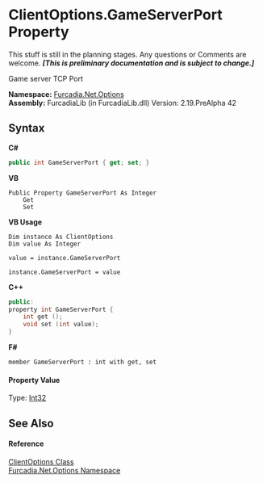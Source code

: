 # ClientOptions.GameServerPort Property 
This stuff is still in the planning stages. Any questions or Comments are welcome. _**\[This is preliminary documentation and is subject to change.\]**_

Game server TCP Port

**Namespace:**&nbsp;<a href="N_Furcadia_Net_Options">Furcadia.Net.Options</a><br />**Assembly:**&nbsp;FurcadiaLib (in FurcadiaLib.dll) Version: 2.19.PreAlpha 42

## Syntax

**C#**<br />
``` C#
public int GameServerPort { get; set; }
```

**VB**<br />
``` VB
Public Property GameServerPort As Integer
	Get
	Set
```

**VB Usage**<br />
``` VB Usage
Dim instance As ClientOptions
Dim value As Integer

value = instance.GameServerPort

instance.GameServerPort = value
```

**C++**<br />
``` C++
public:
property int GameServerPort {
	int get ();
	void set (int value);
}
```

**F#**<br />
``` F#
member GameServerPort : int with get, set

```


#### Property Value
Type: <a href="http://msdn2.microsoft.com/en-us/library/td2s409d" target="_blank">Int32</a>

## See Also


#### Reference
<a href="T_Furcadia_Net_Options_ClientOptions">ClientOptions Class</a><br /><a href="N_Furcadia_Net_Options">Furcadia.Net.Options Namespace</a><br />